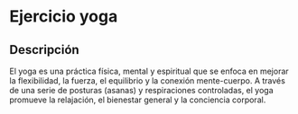 # Ejercicio yoga

## Descripción 
El yoga es una práctica física, mental y espiritual que se enfoca en mejorar la flexibilidad, la fuerza, el equilibrio y la conexión mente-cuerpo. A través de una serie de posturas (asanas) y respiraciones controladas, el yoga promueve la relajación, el bienestar general y la conciencia corporal.